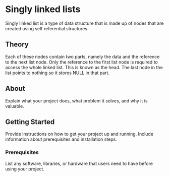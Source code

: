 # Singly linked lists
Singly linked list is a type of data structure that is made up of nodes that are created using self referential structures. 

## Theory
Each of these nodes contain two parts, namely the data and the reference to the next list node. Only the reference to the first list node is required to access the whole linked list. This is known as the head. The last node in the list points to nothing so it stores NULL in that part.


## About

Explain what your project does, what problem it solves, and why it is valuable.

## Getting Started

Provide instructions on how to get your project up and running. Include information about prerequisites and installation steps.

### Prerequisites

List any software, libraries, or hardware that users need to have before using your project.




